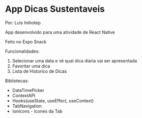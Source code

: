 # App Dicas Sustentaveis

Por: Luis Imhotep

App desenvolvido para uma atividade de React Native

Feito no Expo Snack

Funcionalidades:
1. Selecionar uma data e vê qual dica diaria vai ser apresentada
2. Favoritar uma dica
3. Lista de Historico de Dicas

Bibliotecas:
- DateTimePicker
- ContextAPI
- Hooks(useState, useEffect, useContext)
- TabNavigation
- Ionicons - icones da Tab

